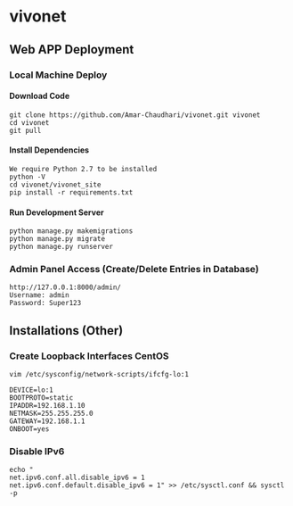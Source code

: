 # vivonet

## Web APP Deployment

### Local Machine Deploy

#### Download Code

```
git clone https://github.com/Amar-Chaudhari/vivonet.git vivonet
cd vivonet
git pull
```

#### Install Dependencies

```
We require Python 2.7 to be installed
python -V
cd vivonet/vivonet_site
pip install -r requirements.txt
```

#### Run Development Server

```
python manage.py makemigrations
python manage.py migrate
python manage.py runserver
```

### Admin Panel Access (Create/Delete Entries in Database)

```
http://127.0.0.1:8000/admin/
Username: admin
Password: Super123
```

## Installations (Other)

### Create Loopback Interfaces CentOS ###
```
vim /etc/sysconfig/network-scripts/ifcfg-lo:1

DEVICE=lo:1
BOOTPROTO=static
IPADDR=192.168.1.10
NETMASK=255.255.255.0
GATEWAY=192.168.1.1
ONBOOT=yes
```

### Disable IPv6

```
echo "
net.ipv6.conf.all.disable_ipv6 = 1
net.ipv6.conf.default.disable_ipv6 = 1" >> /etc/sysctl.conf && sysctl -p
```